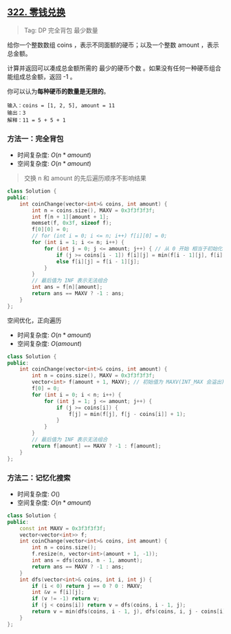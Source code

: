 ## [322. 零钱兑换](https://leetcode-cn.com/problems/coin-change/)

> Tag: DP 完全背包 最少数量

给你一个整数数组 coins ，表示不同面额的硬币；以及一个整数 amount ，表示总金额。

计算并返回可以凑成总金额所需的 最少的硬币个数 。如果没有任何一种硬币组合能组成总金额，返回 -1 。

你可以认为**每种硬币的数量是无限的**。

```
输入：coins = [1, 2, 5], amount = 11
输出：3 
解释：11 = 5 + 5 + 1
```

### 方法一：完全背包
* 时间复杂度: ${O(n * amount)}$
* 空间复杂度: ${O(n * amount)}$

> 交换 n 和 amount 的先后遍历顺序不影响结果

```cpp
class Solution {
public:
    int coinChange(vector<int>& coins, int amount) {
        int n = coins.size(), MAXV = 0x3f3f3f3f;
        int f[n + 1][amount + 1];
        memset(f, 0x3f, sizeof f);
        f[0][0] = 0;
        // for (int i = 0; i <= n; i++) f[i][0] = 0;
        for (int i = 1; i <= n; i++) {
            for (int j = 0; j <= amount; j++) { // 从 0 开始 相当于初始化 f[i][0] = 0
                if (j >= coins[i - 1]) f[i][j] = min(f[i - 1][j], f[i][j - coins[i - 1]] + 1);
                else f[i][j] = f[i - 1][j];
            }
        }
        // 最后值为 INF 表示无法组合
        int ans = f[n][amount];
        return ans == MAXV ? -1 : ans;
    }
};
```

空间优化，正向遍历

* 时间复杂度: ${O(n * amount)}$
* 空间复杂度: ${O(amount)}$

```cpp
class Solution {
public:
    int coinChange(vector<int>& coins, int amount) {
        int n = coins.size(), MAXV = 0x3f3f3f3f;
        vector<int> f(amount + 1, MAXV); // 初始值为 MAXV(INT_MAX 会溢出)
        f[0] = 0;
        for (int i = 0; i < n; i++) {
            for (int j = 1; j <= amount; j++) {
                if (j >= coins[i]) {
                    f[j] = min(f[j], f[j - coins[i]] + 1);
                }
            }
        }
        // 最后值为 INF 表示无法组合
        return f[amount] == MAXV ? -1 : f[amount];
    }
};
```

### 方法二：记忆化搜索

* 时间复杂度: ${O()}$
* 空间复杂度: ${O(n * amount)}$

```cpp
class Solution {
public:
    const int MAXV = 0x3f3f3f3f;
    vector<vector<int>> f;
    int coinChange(vector<int>& coins, int amount) {
        int n = coins.size();
        f.resize(n, vector<int>(amount + 1, -1));
        int ans = dfs(coins, n - 1, amount);
        return ans == MAXV ? -1 : ans;
    }
    int dfs(vector<int>& coins, int i, int j) {
        if (i < 0) return j == 0 ? 0 : MAXV;
        int &v = f[i][j];
        if (v != -1) return v;
        if (j < coins[i]) return v = dfs(coins, i - 1, j);
        return v = min(dfs(coins, i - 1, j), dfs(coins, i, j - coins[i]) + 1);
    }
};
```